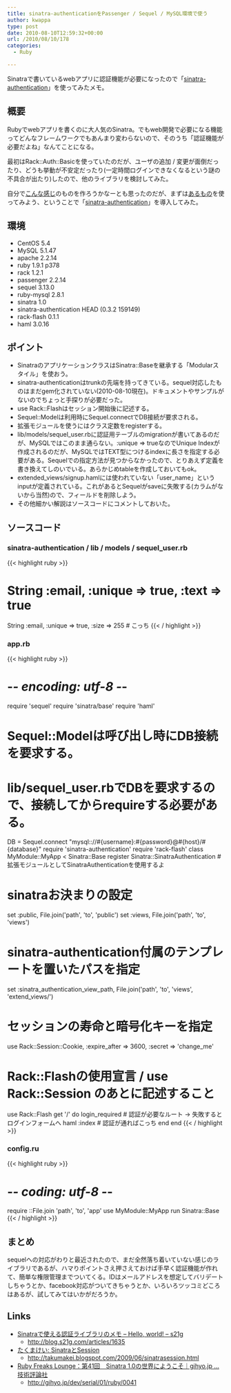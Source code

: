 ```yaml
---
title: sinatra-authenticationをPassenger / Sequel / MySQL環境で使う
author: kwappa
type: post
date: 2010-08-10T12:59:32+00:00
url: /2010/08/10/178
categories:
  - Ruby

---
```

Sinatraで書いているwebアプリに認証機能が必要になったので「[sinatra-authentication][1]」を使ってみたメモ。

## 概要

Rubyでwebアプリを書くのに大人気のSinatra。でもweb開発で必要になる機能ってどんなフレームワークでもあんまり変わらないので、そのうち「認証機能が必要だよね」なんてことになる。

最初はRack::Auth::Basicを使っていたのだが、ユーザの追加 / 変更が面倒だったり、どうも挙動が不安定だったり(一定時間ログインできなくなるという謎の不具合が出たり)したので、他のライブラリを検討してみた。

自分で<a target="_blank" href="http://takumakei.blogspot.com/2009/06/sinatrasession.html">こんな感じ</a>のものを作ろうかなーとも思ったのだが、まずは<a target="_blank" href="http://blog.s21g.com/articles/1635">あるもの</a>を使ってみよう、ということで「[sinatra-authentication][1]」を導入してみた。

## 環境

  * CentOS 5.4
  * MySQL 5.1.47
  * apache 2.2.14
  * ruby 1.9.1 p378
  * rack 1.2.1
  * passenger 2.2.14
  * sequel 3.13.0
  * ruby-mysql 2.8.1
  * sinatra 1.0
  * sinatra-authentication HEAD (0.3.2 159149)
  * rack-flash 0.1.1
  * haml 3.0.16

<!--more-->

## ポイント

  * SinatraのアプリケーションクラスはSinatra::Baseを継承する「Modularスタイル」を使おう。
  * sinatra-authenticationはtrunkの先端を持ってきている。sequel対応したものはまだgem化されていない(2010-08-10現在)。ドキュメントやサンプルがないのでちょっと手探りが必要だった。
  * use Rack::Flashはセッション開始後に記述する。
  * Sequel::Modelは利用時にSequel.connectでDB接続が要求される。
  * 拡張モジュールを使うにはクラス定数をregisterする。
  * lib/models/sequel_user.rbに認証用テーブルのmigrationが書いてあるのだが、MySQLではこのまま通らない。:unique => trueなのでUnique Indexが作成されるのだが、MySQLではTEXT型につけるindexに長さを指定する必要がある。Sequelでの指定方法が見つからなかったので、とりあえず定義を書き換えてしのいでいる。あらかじめtableを作成しておいてもok。
  * extended\_views/signup.hamlには使われていない「user\_name」というinputが定義されている。これがあるとSequelがsaveに失敗する(カラムがないから当然)ので、フィールドを削除しよう。
  * その他細かい解説はソースコードにコメントしておいた。

## ソースコード

### sinatra-authentication / lib / models / sequel_user.rb

{{< highlight ruby >}}
#    String :email, :unique => true, :text => true
String :email, :unique => true, :size => 255 # こっち
{{< / highlight >}}

### app.rb

{{< highlight ruby >}}
# -*- encoding: utf-8 -*-
require 'sequel'
require 'sinatra/base'
require 'haml'
# Sequel::Modelは呼び出し時にDB接続を要求する。
# lib/sequel_user.rbでDBを要求するので、接続してからrequireする必要がある。
DB = Sequel.connect "mysql:://#{username}:#{password}@#{host}/#{database}"
require 'sinatra-authentication'
require 'rack-flash'
class MyModule::MyApp < Sinatra::Base
  register Sinatra::SinatraAuthentication # 拡張モジュールとしてSinatraAuthenticationを使用するよ
  # sinatraお決まりの設定
  set :public, File.join('path', 'to', 'public')
  set :views,  File.join('path', 'to', 'views')
  # sinatra-authentication付属のテンプレートを置いたパスを指定
  set :sinatra_authentication_view_path, File.join('path', 'to', 'views', 'extend_views/')
  # セッションの寿命と暗号化キーを指定
  use Rack::Session::Cookie, :expire_after => 3600, :secret => 'change_me'
  # Rack::Flashの使用宣言 / use Rack::Session のあとに記述すること
  use Rack::Flash
  get '/' do
    login_required              # 認証が必要なルート -> 失敗するとログインフォームへ
    haml :index                 # 認証が通ればこっち
  end
end
{{< / highlight >}}


### config.ru

{{< highlight ruby >}}
# -*- coding: utf-8 -*-
require ::File.join 'path', 'to', 'app'
use MyModule::MyApp
run Sinatra::Base
{{< / highlight >}}

## まとめ

sequelへの対応がわりと最近されたので、まだ全然落ち着いていない感じのライブラリであるが、ハマりポイントさえ押さえておけば手早く認証機能が作れて、簡単な権限管理までついてくる。IDはメールアドレスを想定してバリデートしちゃうとか、facebook対応がついてきちゃうとか、いろいろツッコミどころはあるが、試してみてはいかがだろうか。

## Links

- <a href="http://blog.s21g.com/articles/1635" target="_blank">Sinatraで使える認証ライブラリのメモ &#8211; Hello, world! &#8211; s21g</a>
  - http://blog.s21g.com/articles/1635
- <a href="http://takumakei.blogspot.com/2009/06/sinatrasession.html" target="_blank">たくまけい: SinatraとSession</a>
  - http://takumakei.blogspot.com/2009/06/sinatrasession.html
- <a href="http://gihyo.jp/dev/serial/01/ruby/0041" target="_blank">Ruby Freaks Lounge：第41回　Sinatra 1.0の世界にようこそ｜gihyo.jp … 技術評論社</a>
  - http://gihyo.jp/dev/serial/01/ruby/0041

 [1]: http://github.com/maxjustus/sinatra-authentication
